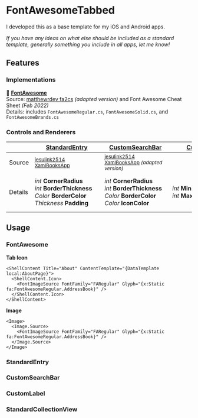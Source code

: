 <h1>FontAwesomeTabbed</h1>
<p>I developed this as a base template for my iOS and Android apps.</p>
<p><i>If you have any ideas on what else should be included as a standard template, generally something you include in all apps, let me know!</i></p>

<h2>Features</h2>
<h3>Implementations</h3>
<p>
  🌟 <b><a href="#FontAwesome">FontAwesome</a></b><br>
  Source: <a href="https://github.com/matthewrdev/fa2cs">matthewrdev fa2cs</a> <i>(adapted version)</i> and Font Awesome Cheat Sheet <i>(Feb 2022)</i><br>
  Details: includes <code>FontAwesomeRegular.cs</code>, <code>FontAwesomeSolid.cs</code>, and <code>FontAwesomeBrands.cs</code>
</p>
<h3>Controls and Renderers</h3>
<table>
  <thead>
    <tr>
      <th></th>
      <th>&nbsp;&nbsp;&nbsp;&nbsp;&nbsp;&nbsp;&nbsp;<a href="#StandardEntry">StandardEntry</a>&nbsp;&nbsp;&nbsp;&nbsp;&nbsp;&nbsp;&nbsp;</th>
      <th>&nbsp;&nbsp;&nbsp;<a href="#CustomSearchBar">CustomSearchBar</a>&nbsp;&nbsp;&nbsp;</th>
      <th>&nbsp;&nbsp;&nbsp;&nbsp;&nbsp;&nbsp;&nbsp;&nbsp;&nbsp;<a href="#CustomLabel">CustomLabel</a>&nbsp;&nbsp;&nbsp;&nbsp;&nbsp;&nbsp;&nbsp;&nbsp;&nbsp;</th>
      <th><a href="#StandardCollectionView">StandardCollectionView</a></th>
    </tr>
  </thead>
  <tbody>
    <tr>
      <td>Source</td>
      <td><sup><a href="https://github.com/jesulink2514/XamBooksApp/tree/feature/feat-entry">jesulink2514 XamlBooksApp</a></sup></td>
      <td><sup><a href="https://github.com/jesulink2514/XamBooksApp/tree/feature/feat-entry">jesulink2514 XamlBooksApp</a> <i>(adapted version)</i></sup></td>
      <td></td><td></td>
    </tr>
    <tr>
      <td>Details</td>
      <td>
        <i>int</i> <b>CornerRadius</b><br>
        <i>int</i> <b>BorderThickness</b><br>
        <i>Color</i> <b>BorderColor</b><br>
        <i>Thickness</i> <b>Padding</b>
      </td>
      <td>
        <i>int</i> <b>CornerRadius</b><br>
        <i>int</i> <b>BorderThickness</b><br>
        <i>Color</i> <b>BorderColor</b><br>
        <i>Color</i> <b>IconColor</b>
      </td>
      <td>
        <i>int</i> <b>MinimumFontSize</b><br>
        <i>int</i> <b>MaximumFontSize</b>
      </td>
      <td>
        <i>Icon</i> <b>ScrollToItem</b><br>
        Replace <u>Icon</u> with your object, I haven't attempted changing Icon to Object
      </td>
    </tr>
  </tbody>
</table>

<h2>Usage</h2>
<h3 id="FontAwesome">FontAwesome</h3>

  <b>Tab Icon</b>

  ```
  <ShellContent Title="About" ContentTemplate="{DataTemplate local:AboutPage}">
    <ShellContent.Icon>
      <FontImageSource FontFamily="FARegular" Glyph="{x:Static fa:FontAwesomeRegular.AddressBook}" />
    </ShellContent.Icon>
  </ShellContent>
  ```
  
  <b>Image</b>
  
  ```
  <Image>
    <Image.Source>
      <FontImageSource FontFamily="FARegular" Glyph="{x:Static fa:FontAwesomeRegular.AddressBook}" />
    </Image.Source>
  </Image>
  ```
  
<h3 id="StandardEntry">StandardEntry</h3>
<h3 id="CustomSearchBar">CustomSearchBar</h3>
<h3 id="CustomLabel">CustomLabel</h3>
<h3 id="StandardCollectionView">StandardCollectionView</h3>
